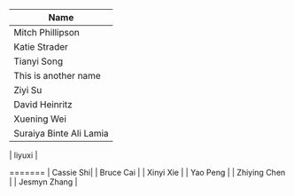 
| Name | 
| ---  | 
| Mitch Phillipson | 
| Katie Strader | 
| Tianyi Song  | 
| This is another name |
| Ziyi Su|
| David Heinritz |
| Xuening Wei |
| Suraiya Binte Ali Lamia |

| liyuxi |

=======
| Cassie Shi|
| Bruce Cai |
| Xinyi Xie |
| Yao Peng |
| Zhiying Chen |
| Jesmyn Zhang |


